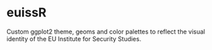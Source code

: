 # euissR
Custom ggplot2 theme, geoms and color palettes to reflect the visual identity of the EU Institute for Security Studies.
